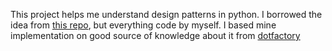 This project helps me understand design patterns in python. I borrowed the idea from [this repo](https://github.com/faif/python-patterns.git), but everything code by myself. I based mine implementation on good source of knowledge about it from [dotfactory](http://www.dofactory.com/net/design-patterns)


